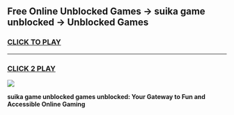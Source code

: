 
## Free Online Unblocked Games → suika game unblocked → Unblocked Games
<h3>
<a href="https://premium.freeplayer.one?title=suika_game_unblocked&ref=21F">CLICK TO PLAY</a></h3>
<hr>

<h3>
<a href="https://premium.freeplayer.one?title=suika_game_unblocked&ref=21F">CLICK 2 PLAY</a>
  
</h3>

<a href="https://premium.freeplayer.one?title=suika_game_unblocked&ref=21F/"><img src="https://clearcache.store/games.png"></a>


**suika game unblocked games unblocked: Your Gateway to Fun and Accessible Online Gaming**
